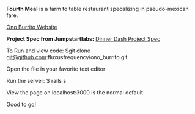 **Fourth Meal** is a farm to table restaurant specalizing in pseudo-mexican fare.  

[Ono Burrito Website](http://onoburrito.herokuapp.com/)

**Project Spec from Jumpstartlabs:**
[Dinner Dash Project Spec](http://tutorials.jumpstartlab.com/projects/dinner_dash.html)

To Run and view code:
 $git clone git@github.com:fluxusfrequency/ono_burrito.git
 
 Open the file in your favorite text editor
 
 Run the server: $ rails s
 
 View the page on localhost:3000 is the normal default
 
 Good to go!

